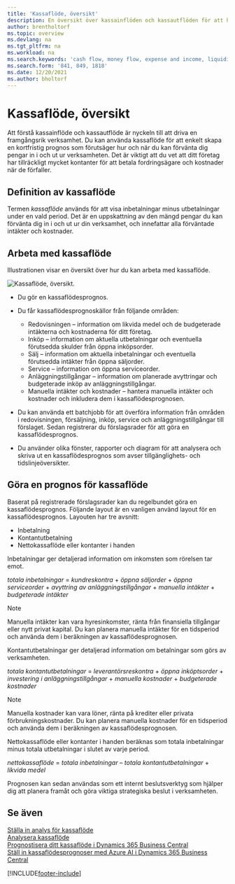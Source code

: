 ```yaml
---
title: 'Kassaflöde, översikt'
description: En översikt över kassainflöden och kassautflöden för att hjälpa till att beräkna pengar som ska tas emot och betalas ut.
author: brentholtorf
ms.topic: overview
ms.devlang: na
ms.tgt_pltfrm: na
ms.workload: na
ms.search.keywords: 'cash flow, money flow, expense and income, liquidity, cash receipts minus cash payments'
ms.search.form: '841, 849, 1818'
ms.date: 12/20/2021
ms.author: bholtorf
---
```


# <a name="cash-flow-overview"></a>Kassaflöde, översikt

Att förstå kassainflöde och kassautflöde är nyckeln till att driva en framgångsrik verksamhet. Du kan använda kassaflöde för att enkelt skapa en kortfristig prognos som förutsäger hur och när du kan förvänta dig pengar in i och ut ur verksamheten. Det är viktigt att du vet att ditt företag har tillräckligt mycket kontanter för att betala fordringsägare och kostnader när de förfaller.

## <a name="definition-of-cash-flow"></a>Definition av kassaflöde

Termen *kassaflöde* används för att visa inbetalningar minus utbetalningar under en vald period. Det är en uppskattning av den mängd pengar du kan förvänta dig in i och ut ur din verksamhet, och innefattar alla förväntade intäkter och kostnader.

## <a name="work-with-cash-flow"></a>Arbeta med kassaflöde

Illustrationen visar en översikt över hur du kan arbeta med kassaflöde.

![Kassaflöde, översikt.](media/finance_cash_flow_overview.png "Kassaflöde, översikt")

- Du gör en kassaflödesprognos.  

- Du får kassaflödesprognoskällor från följande områden:  

  - Redovisningen – information om likvida medel och de budgeterade intäkterna och kostnaderna för ditt företag.  
  - Inköp – information om aktuella utbetalningar och eventuella förutsedda skulder från öppna inköpsorder.  
  - Sälj – information om aktuella inbetalningar och eventuella förutsedda intäkter från öppna säljorder.  
  - Service – information om öppna serviceorder.  
  - Anläggningstillgångar – information om planerade avyttringar och budgeterade inköp av anläggningstillgångar.  
  - Manuella intäkter och kostnader – hantera manuella intäkter och kostnader och inkludera dem i kassaflödesprognosen.  
- Du kan använda ett batchjobb för att överföra information från områden i redovisningen, försäljning, inköp, service och anläggningstillgångar till förslaget. Sedan registrerar du förslagsrader för att göra en kassaflödesprognos.  
- Du använder olika fönster, rapporter och diagram för att analysera och skriva ut en kassaflödesprognos som avser tillgänglighets- och tidslinjeöversikter.  

## <a name="making-a-cash-flow-forecast"></a>Göra en prognos för kassaflöde

Baserat på registrerade förslagsrader kan du regelbundet göra en kassaflödesprognos. Följande layout är en vanligen använd layout för en kassaflödesprognos. Layouten har tre avsnitt:

- Inbetalning  
- Kontantutbetalning  
- Nettokassaflöde eller kontanter i handen  

Inbetalningar ger detaljerad information om inkomsten som rörelsen tar emot.

*totala inbetalningar* = *kundreskontra* + *öppna säljorder* + *öppna serviceorder* + *avyttring av anläggningstillgångar* + *manuella intäkter* + *budgeterade intäkter*

> [!NOTE]
> Manuella intäkter kan vara hyresinkomster, ränta från finansiella tillgångar eller nytt privat kapital. Du kan planera manuella intäkter för en tidsperiod och använda dem i beräkningen av kassaflödesprognosen.

Kontantutbetalningar ger detaljerad information om betalningar som görs av verksamheten.

*totala kontantutbetalningar* = *leverantörsreskontra* + *öppna inköptsorder* + *investering i anläggningstillgångar* + *manuella kostnader* + *budgeterade kostnader*

> [!NOTE]
> Manuella kostnader kan vara löner, ränta på krediter eller privata förbrukningskostnader. Du kan planera manuella kostnader för en tidsperiod och använda dem i beräkningen av kassaflödesprognosen.

Nettokassaflöde eller kontanter i handen beräknas som totala inbetalningar minus totala utbetalningar i slutet av varje period.

*nettokassaflöde* = *totala inbetalningar* – *totala kontantutbetalningar* + *likvida medel*

Prognosen kan sedan användas som ett internt beslutsverktyg som hjälper dig att planera framåt och göra viktiga strategiska beslut i verksamheten.

## <a name="see-also"></a>Se även

[Ställa in analys för kassaflöde](finance-setup-cash-flow-analyses.md)  
[Analysera kassaflöde](finance-analyze-cash-flow.md)  
[Prognostisera ditt kassaflöde i Dynamics 365 Business Central](/training/modules/forecast-cash-flow-dynamics-365-business-central/index)  
[Ställ in kassaflödesprognoser med Azure AI i Dynamics 365 Business Central](/training/modules/setup-cash-flow-forecasts/)  

[!INCLUDE[footer-include](includes/footer-banner.md)]
